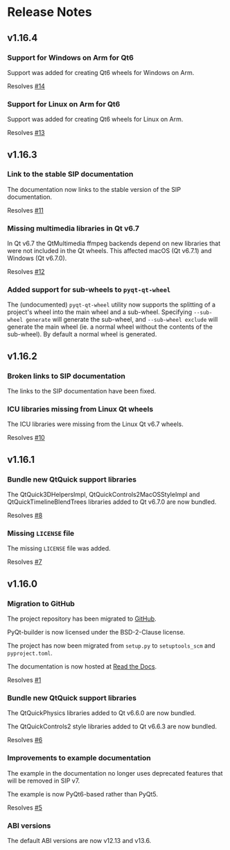# Release Notes


## v1.16.4

### Support for Windows on Arm for Qt6

Support was added for creating Qt6 wheels for Windows on Arm.

Resolves [#14](https://github.com/Python-PyQt/PyQt-builder/issues/14)

### Support for Linux on Arm for Qt6

Support was added for creating Qt6 wheels for Linux on Arm.

Resolves [#13](https://github.com/Python-PyQt/PyQt-builder/issues/13)


## v1.16.3

### Link to the stable SIP documentation

The documentation now links to the stable version of the SIP documentation.

Resolves [#11](https://github.com/Python-PyQt/PyQt-builder/issues/11)

### Missing multimedia libraries in Qt v6.7

In Qt v6.7 the QtMultimedia ffmpeg backends depend on new libraries that
were not included in the Qt wheels.  This affected macOS (Qt v6.7.1) and
Windows (Qt v6.7.0).

Resolves [#12](https://github.com/Python-PyQt/PyQt-builder/issues/12)

### Added support for sub-wheels to `pyqt-qt-wheel`

The (undocumented) `pyqt-qt-wheel` utility now supports the splitting of a
project's wheel into the main wheel and a sub-wheel.  Specifying
`--sub-wheel generate` will generate the sub-wheel, and
`--sub-wheel exclude` will generate the main wheel (ie. a normal wheel
without the contents of the sub-wheel).  By default a normal wheel is
generated.


## v1.16.2

### Broken links to SIP documentation

The links to the SIP documentation have been fixed.

### ICU libraries missing from Linux Qt wheels

The ICU libraries were missing from the Linux Qt v6.7 wheels.

Resolves [#10](https://github.com/Python-PyQt/PyQt-builder/issues/10)


## v1.16.1

### Bundle new QtQuick support libraries

The QtQuick3DHelpersImpl, QtQuickControls2MacOSStyleImpl and
QtQuickTimelineBlendTrees libraries added to Qt v6.7.0 are now bundled.

Resolves [#8](https://github.com/Python-PyQt/PyQt-builder/issues/8)

### Missing `LICENSE` file

The missing `LICENSE` file was added.

Resolves [#7](https://github.com/Python-PyQt/PyQt-builder/issues/7)


## v1.16.0

### Migration to GitHub

The project repository has been migrated to
[GitHub](https://github.com/Python-PyQt/PyQt-builder).

PyQt-builder is now licensed under the BSD-2-Clause license.

The project has now been migrated from `setup.py` to `setuptools_scm` and
`pyproject.toml`.

The documentation is now hosted at
[Read the Docs](https://PyQt-builder.readthedocs.io).

Resolves [#1](https://github.com/Python-PyQt/PyQt-builder/issues/1)

### Bundle new QtQuick support libraries

The QtQuickPhysics libraries added to Qt v6.6.0 are now bundled.

The QtQuickControls2 style libraries added to Qt v6.6.3 are now bundled.

Resolves [#6](https://github.com/Python-PyQt/PyQt-builder/issues/6)

### Improvements to example documentation

The example in the documentation no longer uses deprecated features that
will be removed in SIP v7.

The example is now PyQt6-based rather than PyQt5.

Resolves [#5](https://github.com/Python-PyQt/PyQt-builder/issues/5)

### ABI versions

The default ABI versions are now v12.13 and v13.6.
